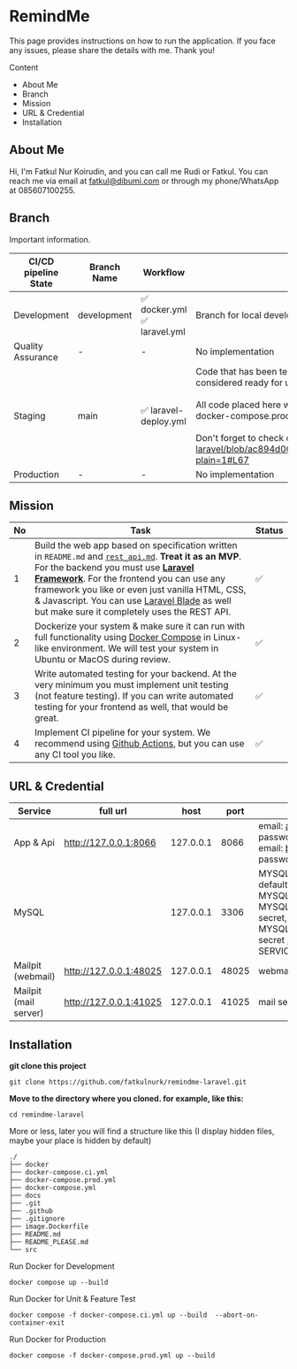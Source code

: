 # RemindMe

This page provides instructions on how to run the application. If you face any issues, please share the details with me.
Thank you!

Content

- About Me
- Branch
- Mission
- URL & Credential
- Installation

## About Me

Hi, I'm Fatkul Nur Koirudin, and you can call me Rudi or Fatkul. You can reach me via email at fatkul@dibumi.com or
through my phone/WhatsApp at 085607100255.

## Branch

Important information.

| CI/CD pipeline State | Branch Name | Workflow                       | Note                                                                                                                                                                                                                                                                               |
|----------------------|-------------|--------------------------------|------------------------------------------------------------------------------------------------------------------------------------------------------------------------------------------------------------------------------------------------------------------------------------|
| Development          | development | ✅ docker.yml<br/>✅ laravel.yml | Branch for local development.                                                                                                                                                                                                                                                      |
| Quality Assurance    | -           | -                              | No implementation                                                                                                                                                                                                                                                                  |
| Staging              | main        | ✅ laravel-deploy.yml           | Code that has been tested and is considered stable. This is the version of the code that is considered ready for use in production.<br/><br/>All code placed here will be automatically deployed via laravel-deploy.yml using docker compose docker-compose.prod.yml.<br/><br/>Don't forget to check out the https://github.com/fatkulnurk/remindme-laravel/blob/ac894d00c5a5890fcd3d83737f0e874089e8ca99/.github/workflows/README.md?plain=1#L67 |
| Production           | -           | -                              | No implementation                                                                                                                                                                                                                                                                  |

## Mission

| No | Task                                                                                                                                                                                                                                                                                                                                                                                                                                   | Status |
|----|----------------------------------------------------------------------------------------------------------------------------------------------------------------------------------------------------------------------------------------------------------------------------------------------------------------------------------------------------------------------------------------------------------------------------------------|--------|
| 1  | Build the web app based on specification written in `README.md` and [`rest_api.md`](./docs/rest_api.md). **Treat it as an MVP**. For the backend you must use **[Laravel Framework](https://laravel.com/)**. For the frontend you can use any framework you like or even just vanilla HTML, CSS, & Javascript. You can use [Laravel Blade](https://laravel.com/docs/10.x/blade) as well but make sure it completely uses the REST API. | ✅      |
| 2  | Dockerize your system & make sure it can run with full functionality using [Docker Compose](https://docs.docker.com/compose/) in Linux-like environment. We will test your system in Ubuntu or MacOS during review.                                                                                                                                                                                                                    | ✅      |
| 3  | Write automated testing for your backend. At the very minimum you must implement unit testing (not feature testing). If you can write automated testing for your frontend as well, that would be great.                                                                                                                                                                                                                                | ✅      |
| 4  | Implement CI pipeline for your system. We recommend using [Github Actions](https://github.com/features/actions), but you can use any CI tool you like.                                                                                                                                                                                                                                                                                 | ✅      |

## URL & Credential

| Service               | full url               | host      | port  | description                                                                                                                                   |
|-----------------------|------------------------|-----------|-------|-----------------------------------------------------------------------------------------------------------------------------------------------|
| App & Api             | http://127.0.0.1:8066  | 127.0.0.1 | 8066  | email: alice@mail.com, password: 123456,<br/>email: bob@mail.com, password: 123456                                                            |
| MySQL                 |                        | 127.0.0.1 | 3306  | MYSQL_DATABASE: default,<br/>MYSQL_USER: laravel, <br/>MYSQL_PASSWORD: secret, <br/>MYSQL_ROOT_PASSWORD: secret , <br/>SERVICE_NAME: database |
| Mailpit (webmail)     | http://127.0.0.1:48025 | 127.0.0.1 | 48025 | webmail                                                                                                                                       |
| Mailpit (mail server) | http://127.0.0.1:41025 | 127.0.0.1 | 41025 | mail server                                                                                                                                   |

## Installation

[//]: # (Before accessing the website, make sure to build the application using `npm run build`. The build folder is included in)

[//]: # (the .gitignore by default from Laravel team. If you encounter any issues about vite/Compiling Assets, follow the)

[//]: # (tutorial provided at the very end &#40;Compiling Assets&#41;.)

**git clone this project**

```
git clone https://github.com/fatkulnurk/remindme-laravel.git 
```

**Move to the directory where you cloned. for example, like this:**

```text
cd remindme-laravel
```

More or less, later you will find a structure like this (I display hidden files, maybe your place is hidden by default)

```text
./
├── docker
├── docker-compose.ci.yml
├── docker-compose.prod.yml
├── docker-compose.yml
├── docs
├── .git
├── .github
├── .gitignore
├── image.Dockerfile
├── README.md
├── README_PLEASE.md
└── src

```

Run Docker for Development

```shell
docker compose up --build
```

Run Docker for Unit & Feature Test

```shell
docker compose -f docker-compose.ci.yml up --build  --abort-on-container-exit
```

Run Docker for Production

```shell
docker compose -f docker-compose.prod.yml up --build 
```

[//]: # (### deprecated)

[//]: # (**Run Docker**)

[//]: # ()

[//]: # (```text)

[//]: # (docker compose up -d app)

[//]: # (```)

[//]: # ()

[//]: # (**for some case, if you need rebuild, run this**)

[//]: # ()

[//]: # (```text)

[//]: # (docker compose build --no-cache)

[//]: # (```)

[//]: # ()

[//]: # (**install dependency**)

[//]: # ()

[//]: # (```text)

[//]: # (docker compose run --rm composer install)

[//]: # (```)

[//]: # ()

[//]: # (**copy .env.example to .env**)

[//]: # ()

[//]: # (```text)

[//]: # (cp src/.env.example src/.env)

[//]: # (```)

[//]: # ()

[//]: # (**Generate Key**)

[//]: # ()

[//]: # (```text)

[//]: # (docker compose run --rm artisan key:generate)

[//]: # (```)

[//]: # ()

[//]: # (**Migrate database**)

[//]: # ()

[//]: # (```text)

[//]: # (docker compose run --rm artisan migrate:fresh --seed)

[//]: # (```)

[//]: # ()

[//]: # (**Clear Optimize**)

[//]: # ()

[//]: # (```text)

[//]: # (docker compose run --rm artisan optimize:clear)

[//]: # (```)

[//]: # ()

[//]: # (**Run Test &#40;Unit Test & Feature Test&#41;**)

[//]: # ()

[//]: # (```text)

[//]: # (docker compose run --rm artisan test)

[//]: # (```)

[//]: # ()

[//]: # (---)

[//]: # ()

[//]: # (**Dev Server & Compiling Assets**)

[//]: # ()

[//]: # (install dependency &#40;like `npm install`&#41;)

[//]: # ()

[//]: # (```text)

[//]: # (docker compose run --rm npm install)

[//]: # (```)

[//]: # ()

[//]: # (for dev server &#40;like `npm run dev`&#41;, you can run with command:)

[//]: # ()

[//]: # (```text)

[//]: # (docker compose run --rm --service-ports npm run dev)

[//]: # (```)

[//]: # ()

[//]: # (or, if you need build &#40;like `npm run build`&#41;, run this command:)

[//]: # ()

[//]: # (```text)

[//]: # (docker compose run --rm npm run build)

[//]: # (```)

